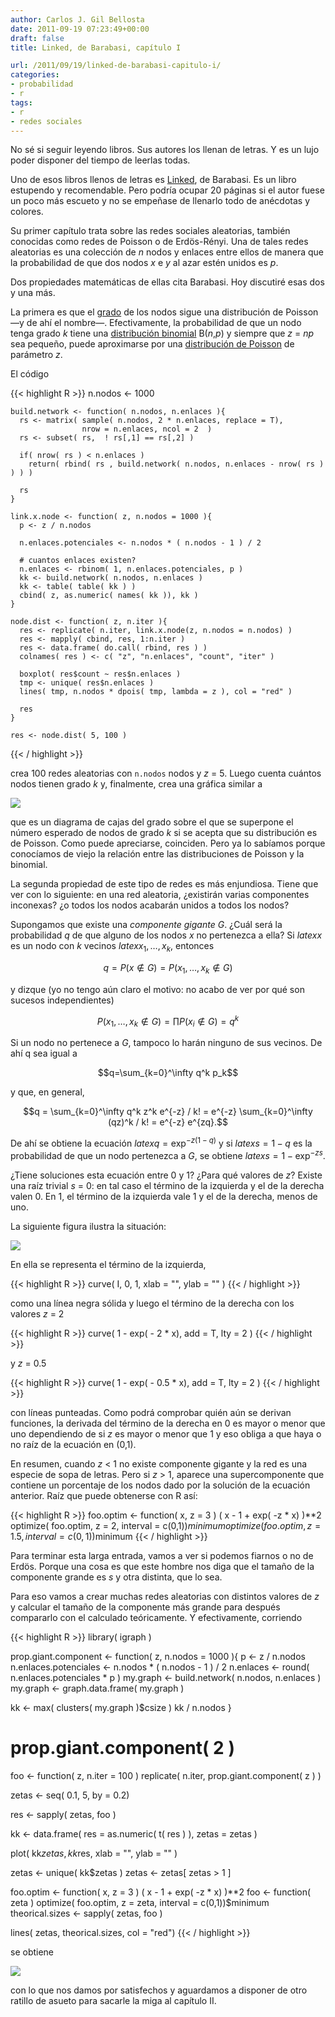 ```yaml
---
author: Carlos J. Gil Bellosta
date: 2011-09-19 07:23:49+00:00
draft: false
title: Linked, de Barabasi, capítulo I

url: /2011/09/19/linked-de-barabasi-capitulo-i/
categories:
- probabilidad
- r
tags:
- r
- redes sociales
---
```


No sé si seguir leyendo libros. Sus autores los llenan de letras. Y es un lujo poder disponer del tiempo de leerlas todas.

Uno de esos libros llenos de letras es [Linked](http://portal.educ.ar/debates/sociedad/sociedad-conocimiento/sobre-la-ciencia-de-las-redes-y-el-linked-de-barabasi.php), de Barabasi. Es un libro estupendo y recomendable. Pero podría ocupar 20 páginas si el autor fuese un poco más escueto y no se empeñase de llenarlo todo de anécdotas y colores.

Su primer capítulo trata sobre las redes sociales aleatorias, también conocidas como redes de Poisson o de Erdös-Rényi. Una de tales redes aleatorias es una colección de _n_ nodos y enlaces entre ellos de manera que la probabilidad de que dos nodos _x_ e _y_ al azar estén unidos es _p_.

Dos propiedades matemáticas de ellas cita Barabasi. Hoy discutiré esas dos y una más.

La primera es que el [grado](http://es.wikipedia.org/wiki/Centralidad#Grado) de los nodos sigue una distribución de Poisson —y de ahí el nombre—. Efectivamente, la probabilidad de que un nodo tenga grado _k_ tiene una [distribución binomial](http://es.wikipedia.org/wiki/Binomial) B(_n_,_p_) y siempre que _z_ = _np_ sea pequeño, puede aproximarse por una [distribución de Poisson](http://es.wikipedia.org/wiki/Distribuci%C3%B3n_de_Poisson) de parámetro _z_.

El código







{{< highlight R >}}
    n.nodos <- 1000

    build.network <- function( n.nodos, n.enlaces ){
      rs <- matrix( sample( n.nodos, 2 * n.enlaces, replace = T),
                    nrow = n.enlaces, ncol = 2  )
      rs <- subset( rs,  ! rs[,1] == rs[,2] )

      if( nrow( rs ) < n.enlaces )
        return( rbind( rs , build.network( n.nodos, n.enlaces - nrow( rs ) ) ) )

      rs
    }

    link.x.node <- function( z, n.nodos = 1000 ){
      p <- z / n.nodos

      n.enlaces.potenciales <- n.nodos * ( n.nodos - 1 ) / 2

      # cuantos enlaces existen?
      n.enlaces <- rbinom( 1, n.enlaces.potenciales, p )
      kk <- build.network( n.nodos, n.enlaces )
      kk <- table( table( kk ) )
      cbind( z, as.numeric( names( kk )), kk )
    }

    node.dist <- function( z, n.iter ){
      res <- replicate( n.iter, link.x.node(z, n.nodos = n.nodos) )
      res <- mapply( cbind, res, 1:n.iter )
      res <- data.frame( do.call( rbind, res ) )
      colnames( res ) <- c( "z", "n.enlaces", "count", "iter" )

      boxplot( res$count ~ res$n.enlaces )
      tmp <- unique( res$n.enlaces )
      lines( tmp, n.nodos * dpois( tmp, lambda = z ), col = "red" )

      res
    }

    res <- node.dist( 5, 100 )
{{< / highlight >}}







crea 100 redes aleatorias con `n.nodos` nodos y _z_ = 5. Luego cuenta cuántos nodos tienen grado _k_ y, finalmente, crea una gráfica similar a

[![](/wp-uploads/2011/09/poisson_distr_degree.png#center)
](/wp-uploads/2011/09/poisson_distr_degree.png#center)

que es un diagrama de cajas del grado sobre el que se superpone el número esperado de nodos de grado _k_ si se acepta que su distribución es de Poisson. Como puede apreciarse, coinciden. Pero ya lo sabíamos porque conocíamos de viejo la relación entre las distribuciones de Poisson y la binomial.

La segunda propiedad de este tipo de redes es más enjundiosa. Tiene que ver con lo siguiente: en una red aleatoria, ¿existirán varias componentes inconexas? ¿o todos los nodos acabarán unidos a todos los nodos?

Supongamos que existe una _componente gigante_ _G_. ¿Cuál será la probabilidad _q_ de que alguno de los nodos _x_ no pertenezca a ella? Si $latex x$ es un nodo con _k_ vecinos $latex x_1, \dots, x_k$, entonces


$$q = P( x \not\in G ) = P( x_1, \dots, x_k \not\in G)$$


y dizque (yo no tengo aún claro el motivo: no acabo de ver por qué son sucesos independientes)


$$P( x_1, \dots, x_k \not\in G) = \prod P( x_i \not\in G ) = q^k $$


Si un nodo no pertenece a _G_, tampoco lo harán ninguno de sus vecinos. De ahí q sea igual a


$$q=\sum_{k=0}^\infty q^k p_k$$


y que, en general,


$$q = \sum_{k=0}^\infty q^k z^k e^{-z} / k! = e^{-z} \sum_{k=0}^\infty (qz)^k / k! = e^{-z} e^{zq}.$$


De ahí se obtiene la ecuación $latex q = \exp^{-z( 1-q )}$ y si $latex s = 1-q$ es la probabilidad de que un nodo pertenezca a _G_, se obtiene $latex s = 1 - \exp^{-zs}$.

¿Tiene soluciones esta ecuación entre 0 y 1? ¿Para qué valores de _z_? Existe una raíz trivial _s_ = 0: en tal caso el término de la izquierda y el de la derecha valen 0. En 1, el término de la izquierda vale 1 y el de la derecha, menos de uno.

La siguiente figura ilustra la situación:

[![](/wp-uploads/2011/09/roots_equation.png#center)
](/wp-uploads/2011/09/roots_equation.png#center)

En ella se representa el término de la izquierda,


{{< highlight R >}}
curve( I, 0, 1, xlab = "", ylab = "" )
{{< / highlight >}}


como una línea negra sólida y luego el término de la derecha con los valores _z_ = 2


{{< highlight R >}}
curve( 1 - exp( - 2 * x), add = T, lty = 2 )
{{< / highlight >}}


y _z_ = 0.5


{{< highlight R >}}
curve( 1 - exp( - 0.5 * x), add = T, lty = 2 )
{{< / highlight >}}


con líneas punteadas. Como podrá comprobar quién aún se derivan funciones, la derivada del término de la derecha en 0 es mayor o menor que uno dependiendo de si _z_ es mayor o menor que 1 y eso obliga a que haya o no raíz de la ecuación en (0,1).

En resumen, cuando _z_ < 1 no existe componente gigante y la red es una especie de sopa de letras. Pero si _z_ > 1, aparece una supercomponente que contiene un porcentaje de los nodos dado por la solución de la ecuación anterior. Raíz que puede obtenerse con R así:


{{< highlight R >}}
foo.optim <- function( x, z = 3 ) ( x - 1 + exp( -z * x) )**2
optimize( foo.optim, z = 2, interval = c(0,1))$minimum
optimize( foo.optim, z = 1.5, interval = c(0,1))$minimum
{{< / highlight >}}


Para terminar esta larga entrada, vamos a ver si podemos fiarnos o no de Erdös. Porque una cosa es que este hombre nos diga que el tamaño de la componente grande es _s_ y otra distinta, que lo sea.

Para eso vamos a crear muchas redes aleatorias con distintos valores de _z_ y calcular el tamaño de la componente más grande para después compararlo con el calculado teóricamente. Y efectivamente, corriendo


{{< highlight R >}}
library( igraph )

prop.giant.component <- function( z, n.nodos = 1000 ){
  p <- z / n.nodos
  n.enlaces.potenciales <- n.nodos * ( n.nodos - 1 ) / 2
  n.enlaces <- round( n.enlaces.potenciales * p )
  my.graph <- build.network( n.nodos, n.enlaces )
  my.graph <- graph.data.frame( my.graph )

  kk <- max( clusters( my.graph )$csize )
  kk / n.nodos
}

# prop.giant.component( 2 )

foo <- function( z, n.iter = 100 )
  replicate( n.iter, prop.giant.component( z ) )

zetas <- seq( 0.1, 5, by = 0.2)

res <- sapply( zetas, foo )

kk <- data.frame( res = as.numeric( t( res ) ), zetas = zetas )

plot( kk$zetas, kk$res, xlab = "", ylab = "" )

zetas <- unique( kk$zetas )
zetas <- zetas[ zetas > 1 ]

foo.optim <- function( x, z = 3 ) ( x - 1 + exp( -z * x) )**2
foo <- function( zeta ) optimize( foo.optim, z = zeta, interval = c(0,1))$minimum
theorical.sizes <- sapply( zetas, foo )

lines( zetas, theorical.sizes, col = "red")
{{< / highlight >}}


se obtiene

[![](/wp-uploads/2011/09/giant_component_size.png#center)
](/wp-uploads/2011/09/giant_component_size.png#center)

con lo que nos damos por satisfechos y aguardamos a disponer de otro ratillo de asueto para sacarle la miga al capítulo II.

